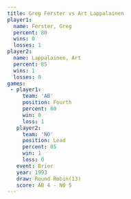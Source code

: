 ```yaml
---
title: Greg Ferster vs Art Lappalainen
player1:                
  name: Ferster, Greg   
  percent: 80           
  wins: 0               
  losses: 1             
player2:                
  name: Lappalainen, Art
  percent: 85           
  wins: 1               
  losses: 0             
games:
 - player1:          
     team: 'AB'      
     position: Fourth
     percent: 80     
     win: 0          
     loss: 1         
   player2:        
     team: 'NO'    
     position: Lead
     percent: 85   
     win: 1        
     loss: 0       
   event: Brier         
   year: 1993           
   draw: Round Robin(13)
   score: AB 4 - NO 5   
---
```

